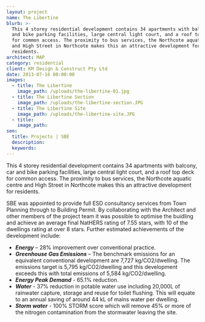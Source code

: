 ```yaml
---
layout: project
name: The Libertine
blurb: >-
  This 4 storey residential development contains 34 apartments with balcony, car
  and bike parking facilities, large central light court, and a roof top deck
  for common access. The proximity to bus services, the Northcote aquatic centre
  and High Street in Northcote makes this an attractive development for
  residents.
architect: MAP
category: residential
client: KM Design & Construct Pty Ltd
date: 2013-07-16 00:00:00
images:
  - title: The Libertine
    image_path: /uploads/the-libertine-01.jpg
  - title: The Libertine Section
    image_path: /uploads/the-libertine-section.JPG
  - title: The Libertine Site
    image_path: /uploads/the-libertine-site.JPG
  - title:
    image_path:
seo:
  title: Projects | SBE
  description:
  keywords:
---
```



This 4 storey residential development contains 34 apartments with balcony, car and bike parking facilities, large central light court, and a roof top deck for common access. The proximity to bus services, the Northcote aquatic centre and High Street in Northcote makes this an attractive development for residents.

SBE was appointed to provide full ESD consultancy services from Town Planning through to Building Permit. By collaborating with the Architect and other members of the project team it was possible to optimise the buidling and achieve an average final NatHERS rating of 7.55 stars, with 10 of the dwellings rating at over 8 stars. Further estimated achievements of the development include:

* ***Energy*** – 28% improvement over conventional practice.
* ***Greenhouse Gas Emissions*** – The benchmark emissions for an equivalent conventional development are 7,727 kg/CO2/dwelling. The emissions target is 5,795 kg/CO2/dwelling and this development exceeds this with total emissions of 5,584 kg/CO2/dwelling.
* ***Energy Peak Demand*** - 65.1% reduction.
* ***Water*** - 37% reduction in potable water use including 20,000L of rainwater capture, storage and reuse for toilet flushing. This will equate to an annual saving of around 44 kL of mains water per dwelling.
* ***Storm water*** - 100% STORM score which will remove 45% or more of the nitrogen contamination from the stormwater leaving the site.
